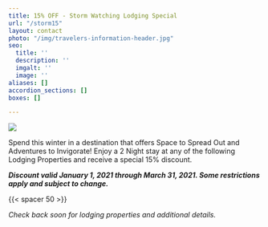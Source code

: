 ```yaml
---
title: 15% OFF - Storm Watching Lodging Special
url: "/storm15"
layout: contact
photo: "/img/travelers-information-header.jpg"
seo:
  title: ''
  description: ''
  imgalt: ''
  image: ''
aliases: []
accordion_sections: []
boxes: []

---
```

![](/img/storm-15-off-695px-graphic.jpg)

Spend this winter in a destination that offers Space to Spread Out and Adventures to Invigorate! Enjoy a 2 Night stay at any of the following Lodging Properties and receive a special 15% discount.

**_Discount valid January 1, 2021 through March 31, 2021. Some restrictions apply and subject to change._**

{{< spacer 50 >}}

_Check back soon for lodging properties and additional details._